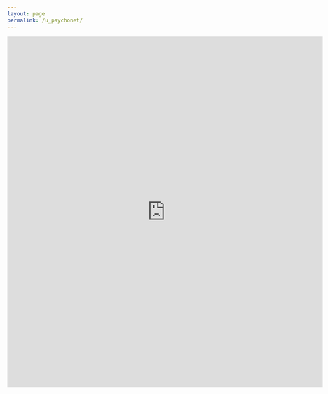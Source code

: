 ```yaml
---
layout: page
permalink: /u_psychonet/
---
```

<iframe src="https://docs.google.com/forms/d/e/1FAIpQLSdljPsCQIz5Aqh5PTO2xsstpEygAi6yQqof7Od3Ghj0Bv4ryw/viewform?embedded=true" width="720" height="800" frameborder="0" marginheight="0" marginwidth="0">Wird geladen...</iframe>

